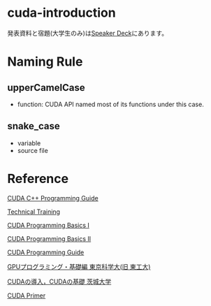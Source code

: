 # cuda-introduction
発表資料と宿題(大学生のみ)は[Speaker Deck](https://speakerdeck.com/superhotdogcat/cudawohong-rou)にあります。
# Naming Rule
## upperCamelCase
- function: CUDA API named most of its functions under this case.
## snake_case
- variable
- source file
# Reference
<p><a href="https://docs.nvidia.com/cuda/cuda-c-programming-guide/index.html">CUDA C++ Programming Guide</a></p>
<p><a href="https://www.nvidia.co.jp/docs/IO/59373/VolumeI.pdf">Technical Training</a></p>
<p><a href="https://http.download.nvidia.com/developer/cuda/jp/CUDA_Programming_Basics_PartI_jp.pdf">CUDA Programming Basics I</a></p>
<p><a href="https://http.download.nvidia.com/developer/cuda/jp/CUDA_Programming_Basics_PartII_jp.pdf">CUDA Programming Basics II</a></p>
<p><a href="https://www.nvidia.co.jp/docs/IO/51174/NVIDIA_CUDA_Programming_Guide_1.1_JPN.pdf">CUDA Programming Guide</a></p>
<p><a href="https://www.gsic.titech.ac.jp/supercon/main/attwiki/index.php?plugin=attach&refer=SupercomputingContest2016&openfile=gpu-prog16-1ow.pdf">GPUプログラミング・基礎編 東京科学大(旧 東工大)</a></p>
<p><a href="https://co-crea.jp/wp-content/uploads/2016/07/File_2.pdf">CUDAの導入，CUDAの基礎 茨城大学</p>
<p><a href="https://tail-island.github.io/cuda-primer/">CUDA Primer</p>
